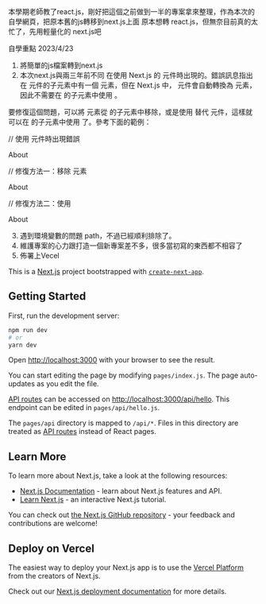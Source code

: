 本學期老師教了react.js，剛好把這個之前做到一半的專案拿來整理，作為本次的自學網頁，把原本舊的js轉移到next.js上面 
原本想轉 react.js，但無奈目前真的太忙了，先用輕量化的 next.js吧

自學重點 2023/4/23

1. 將簡單的js檔案轉到next.js
2. 本次next.js與兩三年前不同 在使用 Next.js 的 <Link> 元件時出現的。錯誤訊息指出在 <Link> 元件的子元素中有一個 <a> 元素，但在 Next.js 中，<Link> 元件會自動轉換為 <a> 元素，因此不需要在 <Link> 的子元素中使用 <a>。

要修復這個問題，可以將 <a> 元素從 <Link> 的子元素中移除，或是使用 <Link legacyBehavior> 替代 <Link> 元件，這樣就可以在 <Link> 的子元素中使用 <a> 了。參考下面的範例：

// 使用 <Link> 元件時出現錯誤
<Link href="/about">
  <a>About</a>
</Link>

// 修復方法一：移除 <a> 元素
<Link href="/about">
  About
</Link>

// 修復方法二：使用 <Link legacyBehavior>
<Link href="/about" legacyBehavior>
  <a>About</a>
</Link>

3. 遇到環境變數的問題 path，不過已經順利排除了。
4. 維護專案的心力跟打造一個新專案差不多，很多當初寫的東西都不相容了
5. 佈署上Vecel

This is a [Next.js](https://nextjs.org/) project bootstrapped with [`create-next-app`](https://github.com/vercel/next.js/tree/canary/packages/create-next-app).

## Getting Started

First, run the development server:

```bash
npm run dev
# or
yarn dev
```

Open [http://localhost:3000](http://localhost:3000) with your browser to see the result.

You can start editing the page by modifying `pages/index.js`. The page auto-updates as you edit the file.

[API routes](https://nextjs.org/docs/api-routes/introduction) can be accessed on [http://localhost:3000/api/hello](http://localhost:3000/api/hello). This endpoint can be edited in `pages/api/hello.js`.

The `pages/api` directory is mapped to `/api/*`. Files in this directory are treated as [API routes](https://nextjs.org/docs/api-routes/introduction) instead of React pages.

## Learn More

To learn more about Next.js, take a look at the following resources:

- [Next.js Documentation](https://nextjs.org/docs) - learn about Next.js features and API.
- [Learn Next.js](https://nextjs.org/learn) - an interactive Next.js tutorial.

You can check out [the Next.js GitHub repository](https://github.com/vercel/next.js/) - your feedback and contributions are welcome!

## Deploy on Vercel

The easiest way to deploy your Next.js app is to use the [Vercel Platform](https://vercel.com/new?utm_medium=default-template&filter=next.js&utm_source=create-next-app&utm_campaign=create-next-app-readme) from the creators of Next.js.

Check out our [Next.js deployment documentation](https://nextjs.org/docs/deployment) for more details.
